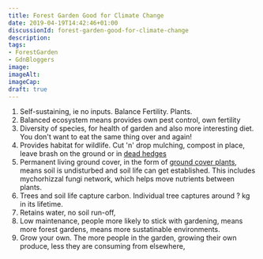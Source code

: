 ```yaml
---
title: Forest Garden Good for Climate Change
date: 2019-04-19T14:42:46+01:00
discussionId: forest-garden-good-for-climate-change
description: 
tags: 
- ForestGarden
- GdnBloggers
image: 
imageAlt: 
imageCap: 
draft: true
---
```


1. Self-sustaining, ie no inputs. Balance Fertility. Plants. 
2. Balanced ecosystem means provides own pest control, own fertility
3. Diversity of species, for health of garden and also more interesting diet. You don't want to eat the same thing over and again!
4. Provides habitat for wildlife. Cut 'n' drop mulching, compost in place, leave brash on the ground or in [dead hedges]()
5. Permanent living ground cover, in the form of [ground cover plants](), means soil is undisturbed and soil life can get established. This includes mychorhizzal fungi network, which helps move nutrients between plants.
6. Trees and  soil life capture carbon. Individual tree captures around ? kg in its lifetime.
7. Retains water, no soil run-off, 
8. Low maintenance, people more likely to stick with gardening, means more forest gardens, means more sustatinable environments. 
9. Grow your own. The more people in the garden, growing their own produce, less they are consuming from elsewhere, 
